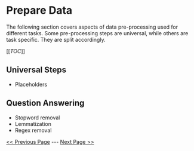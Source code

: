  # Prepare Data

 The following section covers aspects of data pre-processing used for different tasks. Some pre-processing steps are universal, while others are task specific. They are split accordingly.

[[_TOC_]]

## Universal Steps
- Placeholders

## Question Answering
- Stopword removal
- Lemmatization
- Regex removal

[<< Previous Page](Project-Setup.md) --- [Next Page >>](Train-Classification.md)
